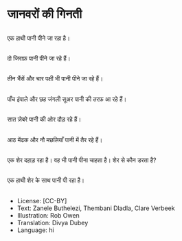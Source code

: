 # जानवरों की गिनती

##
एक हाथी पानी पीने जा रहा है।

##
दो जिराफ़ पानी पीने जा रहे हैं।

##
तीन भैंसें और चार पक्षी भी पानी पीने जा रहे हैं।

##
पाँच इंपाले और छह जंगली सूअर पानी की तरफ़ आ रहे हैं।

##
सात ज़ेबरे पानी की ओर दौड़ रहे हैं।

##
आठ मेंढक और नौ मछलियाँ पानी में तैर रहे हैं।

##
एक शेर दहाड़ रहा है। वह भी पानी पीना चाहता है। शेर से कौन डरता है?

##
एक हाथी शेर के साथ पानी पी रहा है।

##
* License: [CC-BY]
* Text: Zanele Buthelezi, Thembani Dladla, Clare Verbeek
* Illustration: Rob Owen
* Translation: Divya Dubey
* Language: hi

